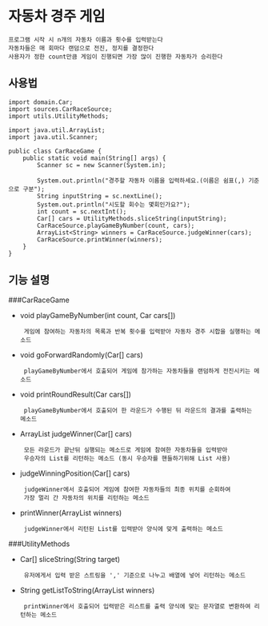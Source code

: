 # 자동차 경주 게임
    프로그램 시작 시 n개의 자동차 이름과 횟수를 입력받는다
    자동차들은 매 회마다 랜덤으로 전진, 정지를 결정한다
    사용자가 정한 count만큼 게임이 진행되면 가장 많이 진행한 자동차가 승리한다


## 사용법
    import domain.Car;
    import sources.CarRaceSource;
    import utils.UtilityMethods;
    
    import java.util.ArrayList;
    import java.util.Scanner;
    
    public class CarRaceGame {
    	public static void main(String[] args) {
    		Scanner sc = new Scanner(System.in);
    
    		System.out.println("경주할 자동차 이름을 입력하세요.(이름은 쉼표(,) 기준으로 구분");
    		String inputString = sc.nextLine();
    		System.out.println("시도할 회수는 몇회인가요?");
    		int count = sc.nextInt();
    		Car[] cars = UtilityMethods.sliceString(inputString);
    		CarRaceSource.playGameByNumber(count, cars);
    		ArrayList<String> winners = CarRaceSource.judgeWinner(cars);
    		CarRaceSource.printWinner(winners);
    	}
    }

    
## 기능 설명
 ###CarRaceGame
 - void playGameByNumber(int count, Car cars[])

        게임에 참여하는 자동차의 목록과 반복 횟수를 입력받아 자동차 경주 시합을 실행하는 메소드
        
 - void goForwardRandomly(Car[] cars)

        playGameByNumber에서 호출되어 게임에 참가하는 자동차들을 랜덤하게 전진시키는 메소드
        
 - void printRoundResult(Car cars[])
        
        playGameByNumber에서 호출되어 한 라운드가 수행된 뒤 라운드의 결과를 출력하는 메소드
        
 - ArrayList<String> judgeWinner(Car[] cars)

        모든 라운드가 끝난뒤 실행되는 메소드로 게임에 참여한 자동차들을 입력받아 
        우승자의 List를 리턴하는 메소드 (동시 우승자를 핸들하기위해 List 사용)
        
 - judgeWinningPosition(Car[] cars)
        
        judgeWinner에서 호출되어 게임에 참여한 자동차들의 최종 위치를 순회하여
        가장 멀리 간 자동차의 위치를 리턴하는 메소드
        
 - printWinner(ArrayList<String> winners)

        judgeWinner에서 리턴된 List를 입력받아 양식에 맞게 출력하는 메소드
        
 ###UtilityMethods
 - Car[] sliceString(String target)
 
        유저에게서 입력 받은 스트링을 ',' 기준으로 나누고 배열에 넣어 리턴하는 메소드
        
 - String getListToString(ArrayList<String> winners)
 
        printWinner에서 호출되어 입력받은 리스트를 출력 양식에 맞는 문자열로 변환하여 리턴하는 메소드